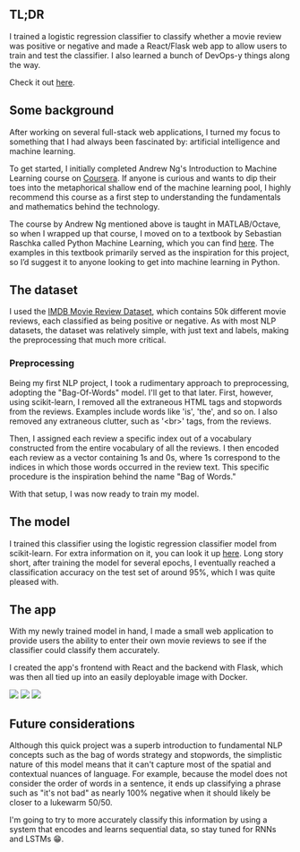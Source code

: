 ## TL;DR

I trained a logistic regression classifier to classify whether a movie review was positive or negative and made a React/Flask web app to allow users to train and test the classifier. I also learned a bunch of DevOps\-y things along the way.

Check it out [here](https://mra.rockzhou.com/).

## Some background

After working on several full\-stack web applications, I turned my focus to something that I had always been fascinated by: artificial intelligence and machine learning.

To get started, I initially completed Andrew Ng's Introduction to Machine Learning course on [Coursera](https://www.coursera.org/learn/machine-learning). If anyone is curious and wants to dip their toes into the metaphorical shallow end of the machine learning pool, I highly recommend this course as a first step to understanding the fundamentals and mathematics behind the technology.

The course by Andrew Ng mentioned above is taught in MATLAB/Octave, so when I wrapped up that course, I moved on to a textbook by Sebastian Raschka called Python Machine Learning, which you can find [here](https://www.amazon.ca/Python-Machine-Learning-scikit-learn-TensorFlow-ebook/dp/B0742K7HYF/ref=sr_1_1?crid=1HU7QZAPMXLLK&keywords=python+machine+learning&qid=1565016807&s=digital-text&sprefix=python+machine+learning%2Cdigital-text%2C154&sr=1-1). The examples in this textbook primarily served as the inspiration for this project, so I’d suggest it to anyone looking to get into machine learning in Python.

## The dataset

I used the [IMDB Movie Review Dataset](https://www.kaggle.com/lakshmi25npathi/imdb-dataset-of-50k-movie-reviews), which contains 50k different movie reviews, each classified as being positive or negative. As with most NLP datasets, the dataset was relatively simple, with just text and labels, making the preprocessing that much more critical.

### Preprocessing

Being my first NLP project, I took a rudimentary approach to preprocessing, adopting the "Bag\-Of\-Words" model. I'll get to that later. First, however, using scikit\-learn, I removed all the extraneous HTML tags and stopwords from the reviews. Examples include words like 'is', 'the', and so on. I also removed any extraneous clutter, such as '\<br\>' tags, from the reviews.

Then, I assigned each review a specific index out of a vocabulary constructed from the entire vocabulary of all the reviews. I then encoded each review as a vector containing 1s and 0s, where 1s correspond to the indices in which those words occurred in the review text. This specific procedure is the inspiration behind the name "Bag of Words."

With that setup, I was now ready to train my model.

## The model

I trained this classifier using the logistic regression classifier model from scikit\-learn. For extra information on it, you can look it up [here](https://scikit-learn.org/stable/modules/generated/sklearn.linear_model.LogisticRegression.html). Long story short, after training the model for several epochs, I eventually reached a classification accuracy on the test set of around 95%, which I was quite pleased with.

## The app

With my newly trained model in hand, I made a small web application to provide users the ability to enter their own movie reviews to see if the classifier could classify them accurately.

I created the app's frontend with React and the backend with Flask, which was then all tied up into an easily deployable image with Docker.

![](https://foodiy-beta.s3.amazonaws.com/mra_1.png)
![](https://foodiy-beta.s3.amazonaws.com/mra_2.png)
![](https://foodiy-beta.s3.amazonaws.com/mra_3.png)

## Future considerations

Although this quick project was a superb introduction to fundamental NLP concepts such as the bag of words strategy and stopwords, the simplistic nature of this model means that it can't capture most of the spatial and contextual nuances of language. For example, because the model does not consider the order of words in a sentence, it ends up classifying a phrase such as "it's not bad" as nearly 100% negative when it should likely be closer to a lukewarm 50/50.

I'm going to try to more accurately classify this information by using a system that encodes and learns sequential data, so stay tuned for RNNs and LSTMs 😁.
